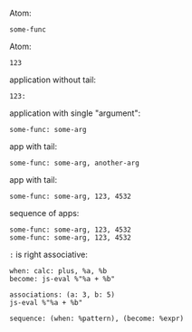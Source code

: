 Atom:

```oa
some-func
```

Atom:

```oa
123
```

application without tail:

```oa
123:
```

application with single "argument":

```oa
some-func: some-arg
```

app with tail:

```oa
some-func: some-arg, another-arg
```

app with tail:

```oa
some-func: some-arg, 123, 4532
```

sequence of apps:

```oa
some-func: some-arg, 123, 4532
some-func: some-arg, 123, 4532
```

`:` is right associative:

```oa
when: calc: plus, %a, %b
become: js-eval %"%a + %b"
```

```oa
associations: (a: 3, b: 5)
js-eval %"%a + %b"
```

```oa
sequence: (when: %pattern), (become: %expr)
```